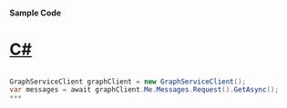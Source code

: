 #### Sample Code
# [C#](#tab/c-sharp)

```C#

GraphServiceClient graphClient = new GraphServiceClient();
var messages = await graphClient.Me.Messages.Request().GetAsync();
*** 

```